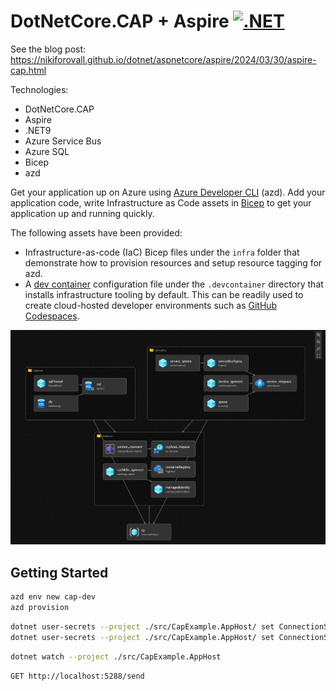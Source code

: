# DotNetCore.CAP + Aspire [![.NET](https://github.com/NikiforovAll/cap-aspire/actions/workflows/dotnet.yml/badge.svg)](https://github.com/NikiforovAll/cap-aspire/actions/workflows/dotnet.yml)


See the blog post: <https://nikiforovall.github.io/dotnet/aspnetcore/aspire/2024/03/30/aspire-cap.html>

Technologies:

* DotNetCore.CAP
* Aspire
* .NET9
* Azure Service Bus
* Azure SQL
* Bicep
* azd

Get your application up on Azure using [Azure Developer CLI](https://learn.microsoft.com/en-us/azure/developer/azure-developer-cli/overview) (azd). Add your application code, write Infrastructure as Code assets in [Bicep](https://aka.ms/bicep) to get your application up and running quickly.

The following assets have been provided:

- Infrastructure-as-code (IaC) Bicep files under the `infra` folder that demonstrate how to provision resources and setup resource tagging for azd.
- A [dev container](https://containers.dev) configuration file under the `.devcontainer` directory that installs infrastructure tooling by default. This can be readily used to create cloud-hosted developer environments such as [GitHub Codespaces](https://aka.ms/codespaces).

![resources](/assets/resources.png)

## Getting Started

```bash
azd env new cap-dev
azd provision
```

```bash
dotnet user-secrets --project ./src/CapExample.AppHost/ set ConnectionStrings:serviceBus "<connectionString1>"
dotnet user-secrets --project ./src/CapExample.AppHost/ set ConnectionStrings:sqldb "<connectionString2>"
```

```bash
dotnet watch --project ./src/CapExample.AppHost
```

```htpp
GET http://localhost:5288/send
```
